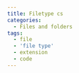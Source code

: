```yaml
---
title: Filetype cs
categories:
  - Files and folders
tags:
  - file
  - 'file type'
  - extension
  - code
---
```

